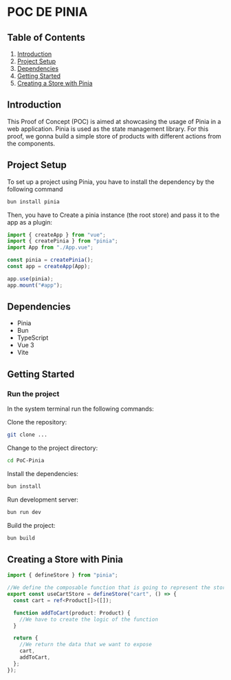 # POC DE PINIA

## Table of Contents

1. [Introduction](#introduction)
2. [Project Setup](#project-setup)
3. [Dependencies](#dependencies)
4. [Getting Started](#getting-started)
5. [Creating a Store with Pinia](#creating-a-store-with-pinia)

## **Introduction**

This Proof of Concept (POC) is aimed at showcasing the usage of Pinia in a web application. Pinia is used as the state management library. For this proof, we gonna build a simple store of products with different actions from the components.

## **Project Setup**

To set up a project using Pinia, you have to install the dependency by the following command

```bash
bun install pinia
```

Then, you have to Create a pinia instance (the root store) and pass it to the app as a plugin:

```ts
import { createApp } from "vue";
import { createPinia } from "pinia";
import App from "./App.vue";

const pinia = createPinia();
const app = createApp(App);

app.use(pinia);
app.mount("#app");
```

## **Dependencies**

- Pinia
- Bun
- TypeScript
- Vue 3
- Vite

## **Getting Started**

### **Run the project**

In the system terminal run the following commands:

Clone the repository:

```bash
git clone ...
```

Change to the project directory:

```bash
cd PoC-Pinia
```

Install the dependencies:

```bash
bun install
```

Run development server:

```bash
bun run dev
```

Build the project:

```bash
bun build
```

## **Creating a Store with Pinia**

```ts
import { defineStore } from "pinia";

//We define the composable function that is going to represent the store, it requires a unique name, passed as the first argument and accepts two distinct values for its second argument: a Setup function or an Options object.
export const useCartStore = defineStore("cart", () => {
  const cart = ref<Product[]>([]);

  function addToCart(product: Product) {
    //We have to create the logic of the function
  }

  return {
    //We return the data that we want to expose
    cart,
    addToCart,
  };
});
```
